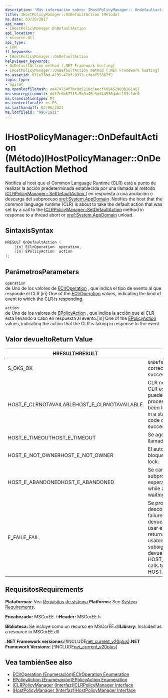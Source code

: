 ```yaml
---
description: 'Más información sobre: IHostPolicyManager:: Ondefaultaction ((método)'
title: IHostPolicyManager::OnDefaultAction (Método)
ms.date: 03/30/2017
api_name:
- IHostPolicyManager.OnDefaultAction
api_location:
- mscoree.dll
api_type:
- COM
f1_keywords:
- IHostPolicyManager::OnDefaultAction
helpviewer_keywords:
- OnDefaultAction method [.NET Framework hosting]
- IHostPolicyManager::OnDefaultAction method [.NET Framework hosting]
ms.assetid: 071e73bd-4795-470f-9373-cfaef553b7f2
topic_type:
- apiref
ms.openlocfilehash: ea474734f7bc0a5210c5aecf605452909b261a87
ms.sourcegitcommit: ddf7edb67715a5b9a45e3dd44536dabc153c1de0
ms.translationtype: MT
ms.contentlocale: es-ES
ms.lasthandoff: 02/06/2021
ms.locfileid: "99671931"
---
```

# <a name="ihostpolicymanagerondefaultaction-method"></a><span data-ttu-id="22c9e-103">IHostPolicyManager::OnDefaultAction (Método)</span><span class="sxs-lookup"><span data-stu-id="22c9e-103">IHostPolicyManager::OnDefaultAction Method</span></span>

<span data-ttu-id="22c9e-104">Notifica al host que el Common Language Runtime (CLR) está a punto de realizar la acción predeterminada establecida por una llamada al método [ICLRPolicyManager:: SetDefaultAction (](iclrpolicymanager-setdefaultaction-method.md) en respuesta a una anulación o descarga del subproceso <xref:System.AppDomain> .</span><span class="sxs-lookup"><span data-stu-id="22c9e-104">Notifies the host that the common language runtime (CLR) is about to take the default action that was set by a call to the [ICLRPolicyManager::SetDefaultAction](iclrpolicymanager-setdefaultaction-method.md) method in response to a thread abort or <xref:System.AppDomain> unload.</span></span>  
  
## <a name="syntax"></a><span data-ttu-id="22c9e-105">Sintaxis</span><span class="sxs-lookup"><span data-stu-id="22c9e-105">Syntax</span></span>  
  
```cpp  
HRESULT OnDefaultAction (  
    [in] EClrOperation  operation,
    [in] EPolicyAction  action  
);  
```  
  
## <a name="parameters"></a><span data-ttu-id="22c9e-106">Parámetros</span><span class="sxs-lookup"><span data-stu-id="22c9e-106">Parameters</span></span>  

 `operation`  
 <span data-ttu-id="22c9e-107">de Uno de los valores de [EClrOperation](eclroperation-enumeration.md) , que indica el tipo de evento al que responde el CLR.</span><span class="sxs-lookup"><span data-stu-id="22c9e-107">[in] One of the [EClrOperation](eclroperation-enumeration.md) values, indicating the kind of event to which the CLR is responding.</span></span>  
  
 `action`  
 <span data-ttu-id="22c9e-108">de Uno de los valores de [EPolicyAction](epolicyaction-enumeration.md) , que indica la acción que el CLR está llevando a cabo en respuesta al evento.</span><span class="sxs-lookup"><span data-stu-id="22c9e-108">[in] One of the [EPolicyAction](epolicyaction-enumeration.md) values, indicating the action that the CLR is taking in response to the event.</span></span>  
  
## <a name="return-value"></a><span data-ttu-id="22c9e-109">Valor devuelto</span><span class="sxs-lookup"><span data-stu-id="22c9e-109">Return Value</span></span>  
  
|<span data-ttu-id="22c9e-110">HRESULT</span><span class="sxs-lookup"><span data-stu-id="22c9e-110">HRESULT</span></span>|<span data-ttu-id="22c9e-111">Descripción</span><span class="sxs-lookup"><span data-stu-id="22c9e-111">Description</span></span>|  
|-------------|-----------------|  
|<span data-ttu-id="22c9e-112">S_OK</span><span class="sxs-lookup"><span data-stu-id="22c9e-112">S_OK</span></span>|<span data-ttu-id="22c9e-113">`OnDefaultAction` se devolvió correctamente.</span><span class="sxs-lookup"><span data-stu-id="22c9e-113">`OnDefaultAction` returned successfully.</span></span>|  
|<span data-ttu-id="22c9e-114">HOST_E_CLRNOTAVAILABLE</span><span class="sxs-lookup"><span data-stu-id="22c9e-114">HOST_E_CLRNOTAVAILABLE</span></span>|<span data-ttu-id="22c9e-115">CLR no se ha cargado en un proceso o CLR está en un estado en el que no puede ejecutar código administrado ni procesar la llamada.</span><span class="sxs-lookup"><span data-stu-id="22c9e-115">The CLR has not been loaded into a process, or the CLR is in a state in which it cannot run managed code or process the call.</span></span> <span data-ttu-id="22c9e-116">successfully</span><span class="sxs-lookup"><span data-stu-id="22c9e-116">successfully</span></span>|  
|<span data-ttu-id="22c9e-117">HOST_E_TIMEOUT</span><span class="sxs-lookup"><span data-stu-id="22c9e-117">HOST_E_TIMEOUT</span></span>|<span data-ttu-id="22c9e-118">Se agotó el tiempo de espera de la llamada.</span><span class="sxs-lookup"><span data-stu-id="22c9e-118">The call timed out.</span></span>|  
|<span data-ttu-id="22c9e-119">HOST_E_NOT_OWNER</span><span class="sxs-lookup"><span data-stu-id="22c9e-119">HOST_E_NOT_OWNER</span></span>|<span data-ttu-id="22c9e-120">El autor de la llamada no posee el bloqueo.</span><span class="sxs-lookup"><span data-stu-id="22c9e-120">The caller does not own the lock.</span></span>|  
|<span data-ttu-id="22c9e-121">HOST_E_ABANDONED</span><span class="sxs-lookup"><span data-stu-id="22c9e-121">HOST_E_ABANDONED</span></span>|<span data-ttu-id="22c9e-122">Se canceló un evento mientras un subproceso o fibra bloqueados estaba esperando en él.</span><span class="sxs-lookup"><span data-stu-id="22c9e-122">An event was canceled while a blocked thread or fiber was waiting on it.</span></span>|  
|<span data-ttu-id="22c9e-123">E_FAIL</span><span class="sxs-lookup"><span data-stu-id="22c9e-123">E_FAIL</span></span>|<span data-ttu-id="22c9e-124">Se produjo un error grave desconocido.</span><span class="sxs-lookup"><span data-stu-id="22c9e-124">An unknown catastrophic failure occurred.</span></span> <span data-ttu-id="22c9e-125">Cuando un método devuelve E_FAIL, CLR ya no se puede usar en el proceso.</span><span class="sxs-lookup"><span data-stu-id="22c9e-125">When a method returns E_FAIL, the CLR is no longer usable within the process.</span></span> <span data-ttu-id="22c9e-126">Las llamadas subsiguientes a métodos de hospedaje devuelven HOST_E_CLRNOTAVAILABLE.</span><span class="sxs-lookup"><span data-stu-id="22c9e-126">Subsequent calls to hosting methods return HOST_E_CLRNOTAVAILABLE.</span></span>|  
  
## <a name="requirements"></a><span data-ttu-id="22c9e-127">Requisitos</span><span class="sxs-lookup"><span data-stu-id="22c9e-127">Requirements</span></span>  

 <span data-ttu-id="22c9e-128">**Plataformas:** Vea [Requisitos de sistema](../../get-started/system-requirements.md).</span><span class="sxs-lookup"><span data-stu-id="22c9e-128">**Platforms:** See [System Requirements](../../get-started/system-requirements.md).</span></span>  
  
 <span data-ttu-id="22c9e-129">**Encabezado:** MSCorEE. h</span><span class="sxs-lookup"><span data-stu-id="22c9e-129">**Header:** MSCorEE.h</span></span>  
  
 <span data-ttu-id="22c9e-130">**Biblioteca:** Se incluye como un recurso en MSCorEE.dll</span><span class="sxs-lookup"><span data-stu-id="22c9e-130">**Library:** Included as a resource in MSCorEE.dll</span></span>  
  
 <span data-ttu-id="22c9e-131">**.NET Framework versiones:**[!INCLUDE[net_current_v20plus](../../../../includes/net-current-v20plus-md.md)]</span><span class="sxs-lookup"><span data-stu-id="22c9e-131">**.NET Framework Versions:** [!INCLUDE[net_current_v20plus](../../../../includes/net-current-v20plus-md.md)]</span></span>  
  
## <a name="see-also"></a><span data-ttu-id="22c9e-132">Vea también</span><span class="sxs-lookup"><span data-stu-id="22c9e-132">See also</span></span>

- [<span data-ttu-id="22c9e-133">EClrOperation (Enumeración)</span><span class="sxs-lookup"><span data-stu-id="22c9e-133">EClrOperation Enumeration</span></span>](eclroperation-enumeration.md)
- [<span data-ttu-id="22c9e-134">EPolicyAction (Enumeración)</span><span class="sxs-lookup"><span data-stu-id="22c9e-134">EPolicyAction Enumeration</span></span>](epolicyaction-enumeration.md)
- [<span data-ttu-id="22c9e-135">ICLRPolicyManager (Interfaz)</span><span class="sxs-lookup"><span data-stu-id="22c9e-135">ICLRPolicyManager Interface</span></span>](iclrpolicymanager-interface.md)
- [<span data-ttu-id="22c9e-136">IHostPolicyManager (Interfaz)</span><span class="sxs-lookup"><span data-stu-id="22c9e-136">IHostPolicyManager Interface</span></span>](ihostpolicymanager-interface.md)
